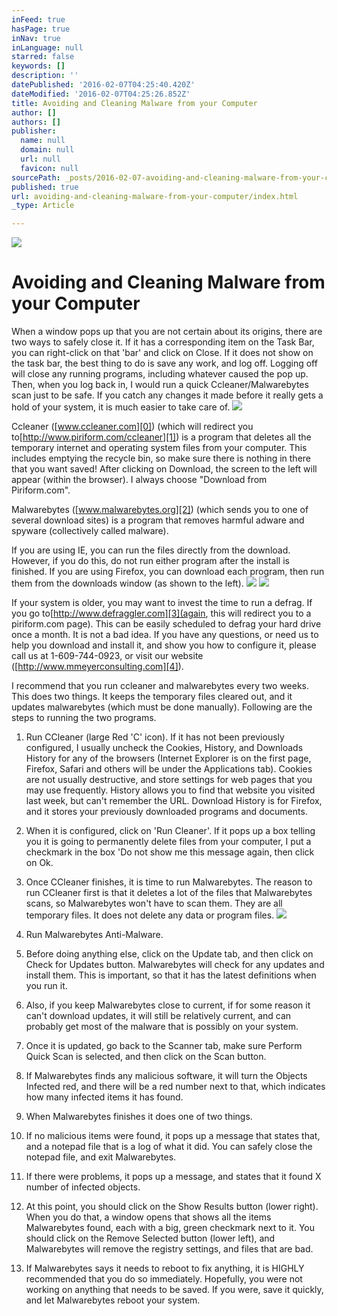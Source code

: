 ```yaml
---
inFeed: true
hasPage: true
inNav: true
inLanguage: null
starred: false
keywords: []
description: ''
datePublished: '2016-02-07T04:25:40.420Z'
dateModified: '2016-02-07T04:25:26.852Z'
title: Avoiding and Cleaning Malware from your Computer
author: []
authors: []
publisher:
  name: null
  domain: null
  url: null
  favicon: null
sourcePath: _posts/2016-02-07-avoiding-and-cleaning-malware-from-your-computer.md
published: true
url: avoiding-and-cleaning-malware-from-your-computer/index.html
_type: Article

---
```

![](https://the-grid-user-content.s3-us-west-2.amazonaws.com/679f18fa-6142-41ca-99ce-2b3e146c761a.png)

# **Avoiding and Cleaning Malware from your Computer**

When a window pops up that you are not certain about its origins, there are two ways to safely close it.  If it has a corresponding item on the Task Bar, you can right-click on that 'bar' and click on Close. If it does not show on the task bar, the best thing to do is save any work, and log off. Logging off will close any running programs, including whatever caused the pop up. Then, when you log back in, I would run a quick Ccleaner/Malwarebytes scan just to be safe. If you catch any changes it made before it really gets a hold of your system, it is much easier to take care of.
![](https://s3-us-west-2.amazonaws.com/the-grid-img/p/1c5d876b7681ed857e761a276572e5712facb8f7.png)

Ccleaner ([www.ccleaner.com][0]) (which will redirect you to[http://www.piriform.com/ccleaner][1]) is a program that deletes all the temporary internet and operating system files from your computer. This includes emptying the recycle bin, so make sure there is nothing in there that you want saved! After clicking on Download, the screen to the left will appear (within the browser). I always choose "Download from Piriform.com".

Malwarebytes ([www.malwarebytes.org][2]) (which sends you to one of several download sites) is a program that removes harmful adware and spyware (collectively called malware).

If you are using IE, you can run the files directly from the download. However, if you do this, do not run either program after the install is finished. If you are using Firefox, you can download each program, then run them from the downloads window (as shown to the left).
![](https://the-grid-user-content.s3-us-west-2.amazonaws.com/931c15c6-6b85-4476-9a05-3e0f40a3f769.png)
![](https://the-grid-user-content.s3-us-west-2.amazonaws.com/faeb2ef6-5a71-4b73-bf5c-495ce3128664.png)

If your system is older, you may want to invest the time to run a defrag. If you go to[http://www.defraggler.com][3](again, this will redirect you to a piriform.com page). This can be easily scheduled to defrag your hard drive once a month. It is not a bad idea. If you have any questions, or need us to help you download and install it, and show you how to configure it, please call us at 1-609-744-0923, or visit our website ([http://www.mmeyerconsulting.com][4]).

I recommend that you run ccleaner and malwarebytes every two weeks. This does two things. It keeps the temporary files cleared out, and it updates malwarebytes (which must be done manually). Following are the steps to running the two programs.

1. Run CCleaner (large Red 'C' icon). If it has not been previously configured, I usually uncheck the Cookies, History, and Downloads History for any of the browsers (Internet Explorer is on the first page, Firefox, Safari and others will be under the Applications tab). Cookies are not usually destructive, and store settings for web pages that you may use frequently. History allows you to find that website you visited last week, but can't remember the URL. Download History is for Firefox, and it stores your previously downloaded programs and documents.
  1. When it is configured, click on 'Run Cleaner'. If it pops up a box telling you it is going to permanently delete files from your computer, I put a checkmark in the box 'Do not show me this message again, then click on Ok.
  2. Once CCleaner finishes, it is time to run Malwarebytes. The reason to run CCleaner first is that it deletes a lot of the files that Malwarebytes scans, so Malwarebytes won't have to scan them. They are all temporary files. It does not delete any data or program files.
![](https://the-grid-user-content.s3-us-west-2.amazonaws.com/aee10576-f85e-4245-8956-71473d1a7bf6.png)

1. Run Malwarebytes Anti-Malware.
  1. Before doing anything else, click on the Update tab, and then click on Check for Updates button. Malwarebytes will check for any updates and install them. This is important, so that it has the latest definitions when you run it.
  2. Also, if you keep Malwarebytes close to current, if for some reason it can't download updates, it will still be relatively current, and can probably get most of the malware that is possibly on your system.
  3. Once it is updated, go back to the Scanner tab, make sure Perform Quick Scan is selected, and then click on the Scan button.
  4. If Malwarebytes finds any malicious software, it will turn the Objects Infected red, and there will be a red number next to that, which indicates how many infected items it has found.
  5. When Malwarebytes finishes it does one of two things.
  6. If no malicious items were found, it pops up a message that states that, and a notepad file that is a log of what it did. You can safely close the notepad file, and exit Malwarebytes.
  7. If there were problems, it pops up a message, and states that it found X number of infected objects.
  8. At this point, you should click on the Show Results button (lower right). When you do that, a window opens that shows all the items Malwarebytes found, each with a big, green checkmark next to it. You should click on the Remove Selected button (lower left), and Malwarebytes will remove the registry settings, and files that are bad.
  9. If Malwarebytes says it needs to reboot to fix anything, it is HIGHLY recommended that you do so immediately. Hopefully, you were not working on anything that needs to be saved. If you were, save it quickly, and let Malwarebytes reboot your system.

[0]: http://www.ccleaner.com/
[1]: http://www.piriform.com/ccleaner
[2]: http://www.malwarebytes.org/
[3]: http://www.defraggler.com/
[4]: http://www.mmeyerconsulting.com/